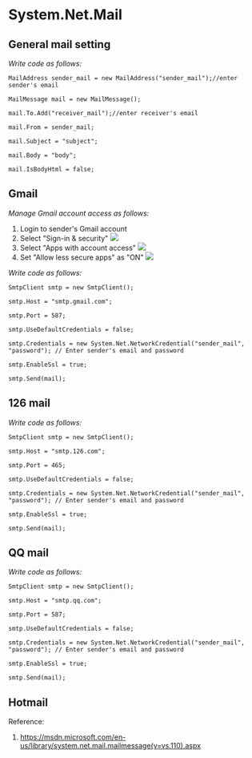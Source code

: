 # System.Net.Mail

## General mail setting

*Write code as follows:*

    MailAddress sender_mail = new MailAddress("sender_mail");//enter sender's email

    MailMessage mail = new MailMessage();  

    mail.To.Add("receiver_mail");//enter receiver's email

    mail.From = sender_mail;

    mail.Subject = "subject";  

    mail.Body = "body"; 

    mail.IsBodyHtml = false;


## Gmail
*Manage Gmail account access as follows:*

1. Login to sender's Gmail account
2. Select "Sign-in & security"
![](https://www.dropbox.com/s/6eaz72xjm19jzsg/Sign-in_and_security.png?dl=0)
3. Select "Apps with account access"
![](https://www.dropbox.com/s/pttpum34h8qt50s/Gmail_apps_with_account_access.png?dl=0)
4. Set "Allow less secure apps" as "ON"
![](https://www.dropbox.com/s/pttpum34h8qt50s/Gmail_apps_with_account_access.png?dl=0)

*Write code as follows:*


    SmtpClient smtp = new SmtpClient();

    smtp.Host = "smtp.gmail.com";

    smtp.Port = 587;  

    smtp.UseDefaultCredentials = false; 

    smtp.Credentials = new System.Net.NetworkCredential("sender_mail", "password"); // Enter sender's email and password 

    smtp.EnableSsl = true;

    smtp.Send(mail);



## 126 mail
*Write code as follows:*

    SmtpClient smtp = new SmtpClient();

    smtp.Host = "smtp.126.com"; 

    smtp.Port = 465; 

    smtp.UseDefaultCredentials = false;  

    smtp.Credentials = new System.Net.NetworkCredential("sender_mail", "password"); // Enter sender's email and password 

    smtp.EnableSsl = true;

    smtp.Send(mail);

## QQ mail
*Write code as follows:*

    SmtpClient smtp = new SmtpClient(); 

    smtp.Host = "smtp.qq.com";

    smtp.Port = 587;  

    smtp.UseDefaultCredentials = false;  

    smtp.Credentials = new System.Net.NetworkCredential("sender_mail", "password"); // Enter sender's email and password 

    smtp.EnableSsl = true;

    smtp.Send(mail);

## Hotmail



Reference:
1. https://msdn.microsoft.com/en-us/library/system.net.mail.mailmessage(v=vs.110).aspx
